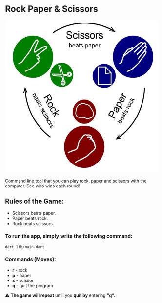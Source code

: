 # Rock Paper & Scissors

<p align="center"><img src="./media/rock-paper-scissors.jpg" width="500px" height="500px"></p>

Command line tool that you can play rock, paper and scissors with the computer. See who wins each round!

## Rules of the Game:

- Scissors beats paper.
- Paper beats rock.
- Rock beats scissors.

### To run the app, simply write the following command:

```bash
dart lib/main.dart
```

### Commands (Moves):

- **r** - rock
- **p** - paper
- **s** - scissor
- **q** - quit the program

⚠️ **The game will repeat** until you **quit by** entering **"q".**
